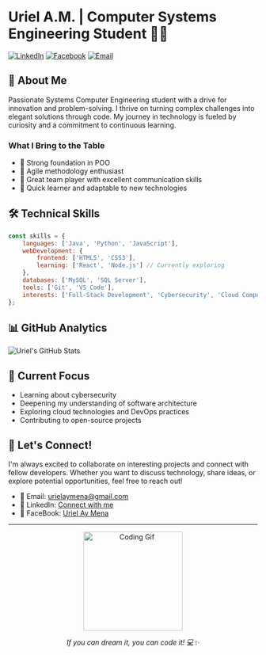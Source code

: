 # Uriel A.M. | Computer Systems Engineering Student 👨‍💻

[![LinkedIn](https://img.shields.io/badge/LinkedIn-Connect-blue)](www.linkedin.com/in/jonathan-uriel-ay-mena)
[![Facebook](https://img.shields.io/badge/Twitter-Follow-1DA1F2)](https://www.facebook.com/urielaymena?mibextid=ZbWKwL)
[![Email](https://img.shields.io/badge/Email-Contact-red)](mailto:urielaymena@gmail.com)

## 💫 About Me
Passionate Systems Computer Engineering student with a drive for innovation and problem-solving. I thrive on turning complex challenges into elegant solutions through code. My journey in technology is fueled by curiosity and a commitment to continuous learning.

### What I Bring to the Table
- 🎯 Strong foundation in POO
- 🔄 Agile methodology enthusiast
- 🤝 Great team player with excellent communication skills
- 🚀 Quick learner and adaptable to new technologies

## 🛠️ Technical Skills

```javascript
const skills = {
    languages: ['Java', 'Python', 'JavaScript'],
    webDevelopment: {
        frontend: ['HTML5', 'CSS3'],
        learning: ['React', 'Node.js'] // Currently exploring
    },
    databases: ['MySQL', 'SQL Server'],
    tools: ['Git', 'VS Code'],
    interests: ['Full-Stack Development', 'Cybersecurity', 'Cloud Computing']
};
```

## 📊 GitHub Analytics

<img align="center" src="https://github-readme-stats.vercel.app/api?username=Uriel-A-M&show_icons=true&theme=radical" alt="Uriel's GitHub Stats" />

## 🎯 Current Focus
- Learning about cybersecurity
- Deepening my understanding of software architecture
- Exploring cloud technologies and DevOps practices
- Contributing to open-source projects

## 🤝 Let's Connect!
I'm always excited to collaborate on interesting projects and connect with fellow developers. Whether you want to discuss technology, share ideas, or explore potential opportunities, feel free to reach out!

- 📧 Email: urielaymena@gmail.com 
- 💼 LinkedIn: [Connect with me](www.linkedin.com/in/jonathan-uriel-ay-mena)
- 📘 FaceBook: [Uriel Ay Mena](https://www.facebook.com/urielaymena?mibextid=ZbWKwL)

---
<p align="center">
    <img src="https://media.giphy.com/media/coxQHKASG60HrHtvkt/giphy.gif" alt="Coding Gif" width="200"/>
</p>

<p align="center">
    <i>If you can dream it, you can code it! 💻✨</i>
</p>
